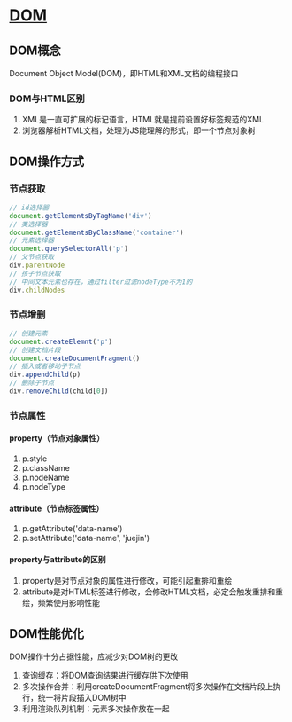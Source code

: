 # [DOM](https://developer.mozilla.org/zh-CN/docs/Learn/JavaScript/Client-side_web_APIs/Manipulating_documents)

## DOM概念

Document Object Model(DOM)，即HTML和XML文档的编程接口

### DOM与HTML区别

1. XML是一直可扩展的标记语言，HTML就是提前设置好标签规范的XML
2. 浏览器解析HTML文档，处理为JS能理解的形式，即一个节点对象树

## DOM操作方式

### 节点获取

```js
// id选择器
document.getElementsByTagName('div')
// 类选择器
document.getElementsByClassName('container')
// 元素选择器
document.querySelectorAll('p')
// 父节点获取
div.parentNode
// 孩子节点获取
// 中间文本元素也存在，通过filter过滤nodeType不为1的
div.childNodes
```

### 节点增删

```js
// 创建元素
document.createElemnt('p')
// 创建文档片段
document.createDocumentFragment()
// 插入或者移动子节点
div.appendChild(p)
// 删除子节点
div.removeChild(child[0])
```

### 节点属性

#### property（节点对象属性）

1. p.style
2. p.className
3. p.nodeName
4. p.nodeType

#### attribute（节点标签属性）

1. p.getAttribute('data-name')
2. p.setAttribute('data-name', 'juejin')

#### property与attribute的区别

1. property是对节点对象的属性进行修改，可能引起重排和重绘
2. attribute是对HTML标签进行修改，会修改HTML文档，必定会触发重排和重绘，频繁使用影响性能

## DOM性能优化

DOM操作十分占据性能，应减少对DOM树的更改

1. 查询缓存：将DOM查询结果进行缓存供下次使用
2. 多次操作合并：利用createDocumentFragment将多次操作在文档片段上执行，统一将片段插入DOM树中
3. 利用渲染队列机制：元素多次操作放在一起
